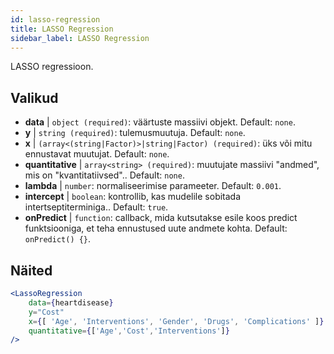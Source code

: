 ```yaml
---
id: lasso-regression
title: LASSO Regression
sidebar_label: LASSO Regression
---
```


LASSO regressioon.

## Valikud

* __data__ | `object (required)`: väärtuste massiivi objekt. Default: `none`.
* __y__ | `string (required)`: tulemusmuutuja. Default: `none`.
* __x__ | `(array<(string|Factor)>|string|Factor) (required)`: üks või mitu ennustavat muutujat. Default: `none`.
* __quantitative__ | `array<string> (required)`: muutujate massiivi "andmed", mis on "kvantitatiivsed".. Default: `none`.
* __lambda__ | `number`: normaliseerimise parameeter. Default: `0.001`.
* __intercept__ | `boolean`: kontrollib, kas mudelile sobitada intertseptiterminiga.. Default: `true`.
* __onPredict__ | `function`: callback, mida kutsutakse esile koos predict funktsiooniga, et teha ennustused uute andmete kohta. Default: `onPredict() {}`.


## Näited

```jsx live
<LassoRegression
    data={heartdisease} 
    y="Cost"
    x={[ 'Age', 'Interventions', 'Gender', 'Drugs', 'Complications' ]}
    quantitative={['Age','Cost','Interventions']}
/>
```

